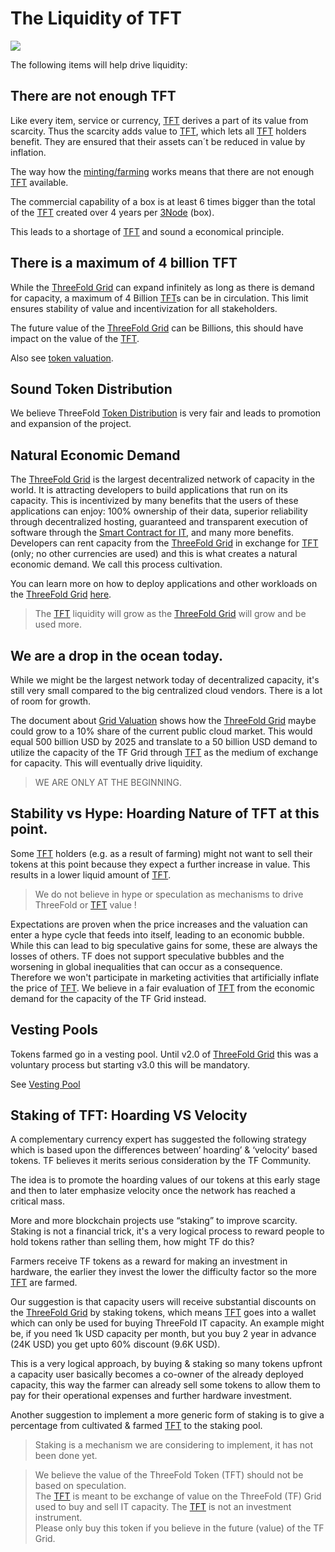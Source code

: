 # The Liquidity of TFT

![](threefold__limitedsupply.png  )


The following items will help drive liquidity:

## There are not enough TFT

Like every item, service or currency, [TFT](threefold__threefold_token) derives a part of its value from scarcity. Thus the scarcity adds value to [TFT](threefold__threefold_token), which lets all [TFT](threefold__threefold_token) holders benefit. They are ensured that their assets can´t be reduced in value by inflation.

The way how the [minting/farming](threefold__minting_logic.md) works means that there are not enough [TFT](threefold__threefold_token) available.

The commercial capability of a box is at least 6 times bigger than the total of the [TFT](threefold__threefold_token) created over 4 years per [3Node](threefold__3node) (box).

This leads to a shortage of [TFT](threefold__threefold_token) and sound a economical principle.

## There is a maximum of 4 billion TFT

While the [ThreeFold Grid](threefold__threefold_grid) can expand infinitely as long as there is demand for capacity, a maximum of 4 Billion [TFT](threefold__threefold_token)s can be in circulation. This limit ensures stability of value and incentivization for all stakeholders.

The future value of the [ThreeFold Grid](threefold__threefold_grid) can be Billions, this should have impact on the value of the [TFT](threefold__threefold_token).

Also see [token valuation](threefold__tf_grid_valuation.md).

## Sound Token Distribution

We believe ThreeFold [Token Distribution](threefold__token_distribution.md) is very fair and leads to promotion and expansion of the project.

## Natural Economic Demand

The [ThreeFold Grid](threefold__threefold_grid) is the largest decentralized network of capacity in the world. It is attracting developers to build applications that run on its capacity. This is incentivized by many benefits that the users of these applications can enjoy: 100% ownership of their data, superior reliability through decentralized hosting, guaranteed and transparent execution of software through the [Smart Contract for IT](tftech__smart_contract_for_it.md), and many more benefits. Developers can rent capacity from the [ThreeFold Grid](threefold__threefold_grid) in exchange for [TFT](threefold__threefold_token) (only; no other currencies are used) and this is what creates a natural economic demand. We call this process cultivation.

You can learn more on how to deploy applications and other workloads on the [ThreeFold Grid](threefold__threefold_grid) [here](https://cloud.threefold.io/).

> The [TFT](threefold__threefold_token) liquidity will grow as the [ThreeFold Grid](threefold__threefold_grid) will grow and be used more.

## We are a drop in the ocean today.

While we might be the largest network today of decentralized capacity, it's still very small compared to the big centralized cloud vendors. There is a lot of room for growth.

The document about [Grid Valuation](threefold__tf_grid_valuation.md) shows how the [ThreeFold Grid](threefold__threefold_grid) maybe could grow to a 10% share of the current public cloud market. This would equal 500 billion USD by 2025 and translate to a 50 billion USD demand to utilize the capacity of the TF Grid through [TFT](threefold__threefold_token) as the medium of exchange for capacity. This will eventually drive liquidity.

> WE ARE ONLY AT THE BEGINNING.

## Stability vs Hype: Hoarding Nature of TFT at this point.

Some [TFT](threefold__threefold_token) holders (e.g. as a result of farming) might not want to sell their tokens at this point because they expect a further increase in value. This results in a lower liquid amount of [TFT](threefold__threefold_token).

> We do not believe in hype or speculation as mechanisms to drive ThreeFold or [TFT](threefold__threefold_token) value !

Expectations are proven when the price increases and the valuation can enter a hype cycle that feeds into itself, leading to an economic bubble. While this can lead to big speculative gains for some, these are always the losses of others. TF does not support speculative bubbles and the worsening in global inequalities that can occur as a consequence. Therefore we won't participate in marketing activities that artificially inflate the price of [TFT](threefold__threefold_token). We believe in a fair evaluation of [TFT](threefold__threefold_token) from the economic demand for the capacity of the TF Grid instead.

## Vesting Pools

Tokens farmed go in a vesting pool. Until v2.0 of [ThreeFold Grid](threefold__threefold_grid) this was a voluntary process but starting v3.0 this will be mandatory.

See [Vesting Pool](threefold__vesting_pool.md)

## Staking of TFT: Hoarding VS Velocity

A complementary currency expert has suggested the following strategy which is based upon the differences between’ hoarding’ & ‘velocity’ based tokens. TF believes it merits serious consideration by the TF Community.

The idea is to promote the hoarding values of our tokens at this early stage and then to later emphasize velocity once the network has reached a critical mass.

More and more blockchain projects use “staking” to improve scarcity. Staking is not a financial trick, it's a very logical process to reward people to hold tokens rather than selling them, how might TF do this?

Farmers receive TF tokens as a reward for making an investment in hardware, the earlier they invest the lower the difficulty factor so the more [TFT](threefold__threefold_token) are farmed.

Our suggestion is that capacity users will receive substantial discounts on the [ThreeFold Grid](threefold__threefold_grid) by staking tokens, which means [TFT](threefold__threefold_token) goes into a wallet which can only be used for buying ThreeFold IT capacity. An example might be, if you need 1k USD capacity per month, but you buy 2 year in advance (24K USD) you get upto 60% discount (9.6K USD).

This is a very logical approach, by buying & staking so many tokens upfront a capacity user basically becomes a co-owner of the already deployed capacity, this way the farmer can already sell some tokens to allow them to pay for their operational expenses and further hardware investment.

Another suggestion to implement a more generic form of staking is to give a percentage from cultivated & farmed [TFT](threefold__threefold_token) to the staking pool.

> Staking is a mechanism we are considering to implement, it has not been done yet.



> We believe the value of the ThreeFold Token (TFT) should not be based on speculation. <BR>
> The [TFT](threefold__threefold_token) is meant to be exchange of value on the ThreeFold (TF) Grid <BR>
> used to buy and sell IT capacity. The [TFT](threefold__threefold_token) is not an investment instrument. <BR>
> Please only buy this token if you believe in the future (value) of the TF Grid.